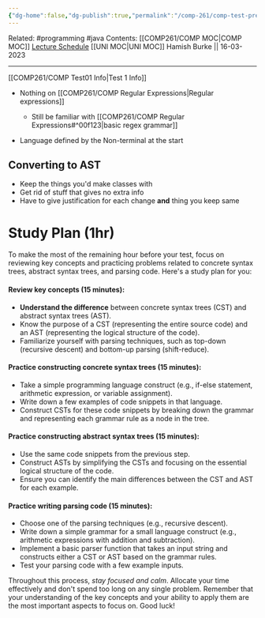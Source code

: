 ```yaml
---
{"dg-home":false,"dg-publish":true,"permalink":"/comp-261/comp-test-prep/","dgPassFrontmatter":true}
---
```


Related: #programming #java 
Contents: [[COMP261/COMP MOC\|COMP MOC]]
[Lecture Schedule](https://ecs.wgtn.ac.nz/Courses/COMP261_2023T1/LectureSchedule)
[[UNI MOC\|UNI MOC]]
Hamish Burke || 16-03-2023
***
[[COMP261/COMP Test01 Info\|Test 1 Info]]

- Nothing on [[COMP261/COMP Regular Expressions\|Regular expressions]]
	- Still be familiar with [[COMP261/COMP Regular Expressions#^00f123\|basic regex grammar]]

- Language defined by the Non-terminal at the start

## Converting to AST
- Keep the things you'd make classes with
- Get rid of stuff that gives no extra info
- Have to give justification for each change **and** thing you keep same


# Study Plan (1hr)
To make the most of the remaining hour before your test, focus on reviewing key concepts and practicing problems related to concrete syntax trees, abstract syntax trees, and parsing code. Here's a study plan for you:

#### Review key concepts (15 minutes):
-   **Understand the difference** between concrete syntax trees (CST) and abstract syntax trees (AST).
-   Know the purpose of a CST (representing the entire source code) and an AST (representing the logical structure of the code).
-   Familiarize yourself with parsing techniques, such as top-down (recursive descent) and bottom-up parsing (shift-reduce).

#### Practice constructing concrete syntax trees (15 minutes):
-   Take a simple programming language construct (e.g., if-else statement, arithmetic expression, or variable assignment).
-   Write down a few examples of code snippets in that language.
-   Construct CSTs for these code snippets by breaking down the grammar and representing each grammar rule as a node in the tree.

#### Practice constructing abstract syntax trees (15 minutes):
-   Use the same code snippets from the previous step.
-   Construct ASTs by simplifying the CSTs and focusing on the essential logical structure of the code.
-   Ensure you can identify the main differences between the CST and AST for each example.

#### Practice writing parsing code (15 minutes):
-   Choose one of the parsing techniques (e.g., recursive descent).
-   Write down a simple grammar for a small language construct (e.g., arithmetic expressions with addition and subtraction).
-   Implement a basic parser function that takes an input string and constructs either a CST or AST based on the grammar rules.
-   Test your parsing code with a few example inputs.

Throughout this process, *stay focused and calm*. Allocate your time effectively and don't spend too long on any single problem. Remember that your understanding of the key concepts and your ability to apply them are the most important aspects to focus on. Good luck!



